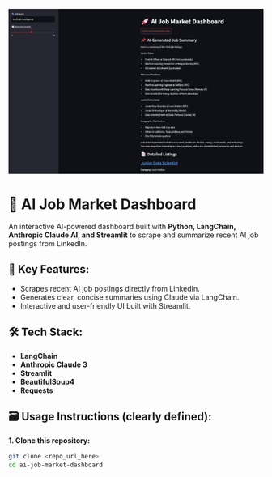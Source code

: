 ![Dashboard Screenshot](dashboard_screenshot.png)

# 🚀 AI Job Market Dashboard

An interactive AI-powered dashboard built with **Python, LangChain, Anthropic Claude AI, and Streamlit** to scrape and summarize recent AI job postings from LinkedIn.

## 📌 Key Features:
- Scrapes recent AI job postings directly from LinkedIn.
- Generates clear, concise summaries using Claude via LangChain.
- Interactive and user-friendly UI built with Streamlit.

## 🛠️ Tech Stack:
- **LangChain**
- **Anthropic Claude 3**
- **Streamlit**
- **BeautifulSoup4**
- **Requests**

## 🗃️ Usage Instructions (clearly defined):

**1\. Clone this repository:**
```bash
git clone <repo_url_here>
cd ai-job-market-dashboard

